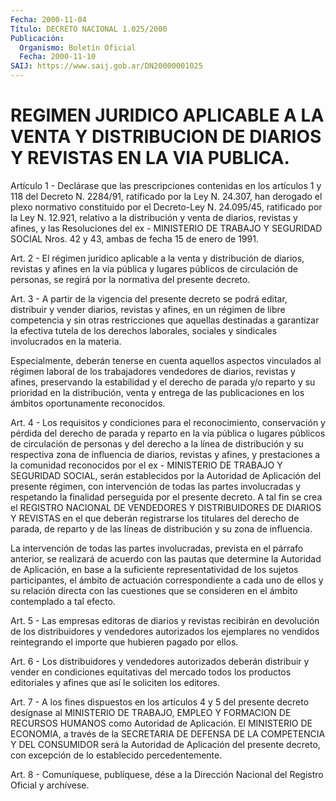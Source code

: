 ```yaml
---
Fecha: 2000-11-04
Título: DECRETO NACIONAL 1.025/2000
Publicación:
  Organismo: Boletín Oficial
  Fecha: 2000-11-10
SAIJ: https://www.saij.gob.ar/DN20000001025
---
```

# REGIMEN JURIDICO APLICABLE A LA VENTA Y DISTRIBUCION DE DIARIOS Y REVISTAS EN LA VIA PUBLICA.

<a id="1"></a>
Artículo 1 - Declárase que las prescripciones contenidas en los artículos 1 y 118 del Decreto N. 2284/91, ratificado por la Ley N. 24.307, han derogado el plexo normativo constituido por el Decreto-Ley N. 24.095/45, ratificado por la Ley N. 12.921, relativo a la distribución y venta de diarios, revistas y afines, y las Resoluciones del ex - MINISTERIO DE TRABAJO Y SEGURIDAD SOCIAL Nros. 42 y 43, ambas de fecha 15 de enero de 1991.

<a id="2"></a>
Art. 2 - El régimen jurídico aplicable a la venta y distribución de diarios, revistas y afines en la vía pública y lugares públicos de circulación de personas, se regirá por la normativa del presente decreto.

<a id="3"></a>
Art. 3 - A partir de la vigencia del presente decreto se podrá editar, distribuir y vender diarios, revistas y afines, en un régimen de libre competencia y sin otras restricciones que aquellas destinadas a garantizar la efectiva tutela de los derechos laborales, sociales y sindicales involucrados en la materia.

Especialmente, deberán tenerse en cuenta aquellos aspectos vinculados al régimen laboral de los trabajadores vendedores de diarios, revistas y afines, preservando la estabilidad y el derecho de parada y/o reparto y su prioridad en la distribución, venta y entrega de las publicaciones en los ámbitos oportunamente reconocidos.

<a id="4"></a>
Art. 4 - Los requisitos y condiciones para el reconocimiento, conservación y pérdida del derecho de parada y reparto en la vía pública o lugares públicos de circulación de personas y del derecho a la línea de distribución y su respectiva zona de influencia de diarios, revistas y afines, y prestaciones a la comunidad reconocidos por el ex - MINISTERIO DE TRABAJO Y SEGURIDAD SOCIAL, serán establecidos por la Autoridad de Aplicación del presente régimen, con intervención de todas las partes involucradas y respetando la finalidad perseguida por el presente decreto. A tal fin se crea el REGISTRO NACIONAL DE VENDEDORES Y DISTRIBUIDORES DE DIARIOS Y REVISTAS en el que deberán registrarse los titulares del derecho de parada, de reparto y de las líneas de distribución y su zona de influencia.

La intervención de todas las partes involucradas, prevista en el párrafo anterior, se realizará de acuerdo con las pautas que determine la Autoridad de Aplicación, en base a la suficiente representatividad de los sujetos participantes, el ámbito de actuación correspondiente a cada uno de ellos y su relación directa con las cuestiones que se consideren en el ámbito contemplado a tal efecto.

<a id="5"></a>
Art. 5 - Las empresas editoras de diarios y revistas recibirán en devolución de los distribuidores y vendedores autorizados los ejemplares no vendidos reintegrando el importe que hubieren pagado por ellos.

<a id="6"></a>
Art. 6 - Los distribuidores y vendedores autorizados deberán distribuir y vender en condiciones equitativas del mercado todos los productos editoriales y afines que así le soliciten los editores.

<a id="7"></a>
Art. 7 - A los fines dispuestos en los artículos 4 y 5 del presente decreto desígnase al MINISTERIO DE TRABAJO, EMPLEO Y FORMACION DE RECURSOS HUMANOS como Autoridad de Aplicación. El MINISTERIO DE ECONOMIA, a través de la SECRETARIA DE DEFENSA DE LA COMPETENCIA Y DEL CONSUMIDOR será la Autoridad de Aplicación del presente decreto, con excepción de lo establecido percedentemente.

<a id="8"></a>
Art. 8 - Comuníquese, publíquese, dése a la Dirección Nacional del Registro Oficial y archívese.